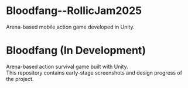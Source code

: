 # Bloodfang--RollicJam2025
Arena-based mobile action game developed in Unity.
# Bloodfang (In Development)

Arena-based action survival game built with Unity.  
This repository contains early-stage screenshots and design progress of the project.
